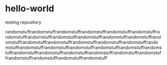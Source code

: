 # hello-world
testing repository


randomstuffrandomstuffrandomstuffrandomstuffrandomstuffrandomstuffrandomstuffrandomstuffrandomstuffrandomstuffrandomstuffrandomstuffrandomstuffrandomstuffrandomstuffrandomstuffrandomstuffrandomstuffrandomstuffrandomstuffrandomstuffrandomstuffrandomstuffrandomstuffrandomstuffrandomstuffrandomstuffrandomstuffrandomstuffrandomstuffrandomstuffrandomstuffrandomstuffrandomstuffrandomstuff
